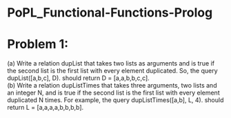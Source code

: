 PoPL_Functional-Functions-Prolog
================================

Problem 1:
==========
(a) Write a relation dupList that takes two lists as arguments and is true if the second list is the first
list with every element duplicated. So, the query dupList([a,b,c], D). should return D =
[a,a,b,b,c,c].<br>
(b) Write a relation dupListTimes that takes three arguments, two lists and an integer N, and is
true if the second list is the first list with every element duplicated N times. For example, the
query dupListTimes([a,b], L, 4). should return L = [a,a,a,a,b,b,b,b].
